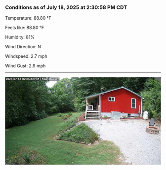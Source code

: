 ### Conditions as of July 18, 2025 at 2:30:58 PM CDT 

Temperature: 88.80 &deg;F

Feels like: 88.80 &deg;F

Humidity: 81%

Wind Direction: N

Windspeed: 2.7 mph

Wind Gust: 2.9 mph

---

<img src="./images/latest.jpeg"/>

